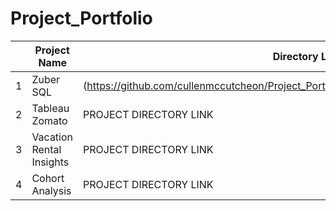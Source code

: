 # Project_Portfolio

|   | Project Name         | Directory Link            | Description        |
|---|----------------------|--------------------------|--------------------|
| 1 | Zuber SQL         |  (https://github.com/cullenmccutcheon/Project_Portfolio/tree/main/SQL%20Zuber%20Queries)    | DESCRIPTION HERE.  |
| 2 | Tableau Zomato         | PROJECT DIRECTORY LINK    | DESCRIPTION HERE.  |
| 3 | Vacation Rental Insights         | PROJECT DIRECTORY LINK    | DESCRIPTION HERE.  |
| 4 | Cohort Analysis         | PROJECT DIRECTORY LINK    | DESCRIPTION HERE.  |
